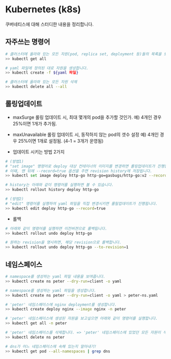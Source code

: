 # Kubernetes (k8s)

쿠버네티스에 대해 스터디한 내용을 정리합니다.

## 자주쓰는 명령어

```bash
# 클러스터에 올라와 있는 모든 자원(pod, replica set, deployment 등)들의 목록을 보여줍니다.
>> kubectl get all
```

```bash
# yaml 파일에 정의된 대로 자원을 생성합니다.
>> kubectl create -f ${yaml 파일}
```

```bash
# 클러스터에 올라와 있는 모든 자원 삭제
>> kubectl delete all --all
```


## 롤링업데이트

* maxSurge
롤링 업데이트 시, 최대 몇개의 pod을 추가할 것인가.
예) 4개인 경우 25%이면 1개가 추가됨.

* maxUnavailable
롤링 업데이트 시, 동작하지 않는 pod의 갯수 설정
예) 4개인 경우 25%이면 1개로 설정됨. (4-1 = 3개가 운영됨)

* 업데이트 시키는 방법 2가지

```bash
# (방법1)
# "set image" 명령어로 deploy 대상 컨테이너의 이미지를 변경하면 롤링업데이트가 진행됩니다.
# 이때, 맨 뒤에 --record=true 옵션을 주면 revision history에 저장됩니다.
>> kubectl set image deploy http-go http-go=gasbugs/http-go:v2 --record=true

# history는 아래와 같이 명령어를 실행하면 볼 수 있습니다.
>> kubectl rollout history deploy http-go
```

```bash
# (방법2)
# "edit" 명령어를 실행하여 yaml 파일을 직접 변경시키면 롤릴업데이트가 진행욉니다.
>> kubectl edit deploy http-go --record=true
```

* 롤백
```bash
# 아래와 같이 명령어를 실행하면 이전버젼으로 롤백됩니다.
>> kubectl rollout undo deploy http-go

# 원하는 revision을 명시하면, 해당 revision으로 롤백합니다.
>> kubectl rollout undo deploy http-go --to-revision=1
```

## 네임스페이스

```bash
# namespace를 생성하는 yaml 파일 내용을 보여줍니다.
>> kubectl create ns peter --dry-run=client -o yaml

# namespace를 생성하는 yaml 파일을 생성합니다.
>> kubectl create ns peter --dry-run=client -o yaml > peter-ns.yaml

# 'peter' 네임스페이스에 nginx deployment를 생성합니다.
>> kubectl create deploy nginx --image nginx -n peter

# 'peter' 네임스페이스에 생성된 자원을 보고싶으면 아래와 같이 명령어를 실행합니다.
>> kubectl get all -n peter

# 'peter' 네임스페이스를 삭제합니다. => 'peter' 네임스페이스에 있었던 모든 자원이 삭제됩니다.
>> kubectl delete ns peter

# dns가 어느 네임스페이스에 속해 있는지 알아내기!
>> kubectl get pod --all-namespaces | grep dns
```
